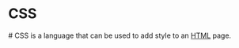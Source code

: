 # CSS
#<meta content="text/plain; charset=UTF-8; X-Content-Type-Options=nosniff" http-equiv="Content-Type" />
CSS is a language that can be used to add style to an [HTML](/wiki/HTML) page.
